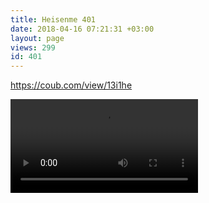 ```yaml
---
title: Heisenme 401
date: 2018-04-16 07:21:31 +03:00
layout: page
views: 299
id: 401
---
```


https://coub.com/view/13i1he



![/uploads/heisenme/static/gifv_1518803904_351622847774_gifv.mp4](/uploads/heisenme/static/gifv_1518803904_351622847774_gifv.mp4)
